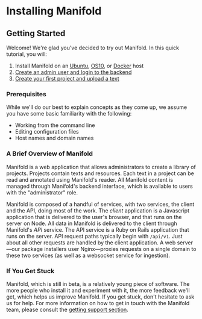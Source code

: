 # Installing Manifold

## Getting Started

Welcome! We're glad you've decided to try out Manifold. In this quick tutorial, you will:

1. Install Manifold on an [Ubuntu](install_ubuntu.md), [OS10](install_os10.md), or [Docker](install_docker.md) host
2. [Create an admin user and login to the backend](access_backend.md)
3. [Create your first project and upload a text](first_project.md)

### Prerequisites

While we'll do our best to explain concepts as they come up, we assume you have some basic familiarity with the following:

* Working from the command line
* Editing configuration files
* Host names and domain names

### A Brief Overview of Manifold

Manifold is a web application that allows administrators to create a library of projects. Projects contain texts and resources. Each text in a project can be read and annotated using Manifold's reader. All Manifold content is managed through Manifold's backend interface, which is available to users with the "administrator" role.

Manifold is composed of a handful of services, with two services, the client and the API, doing most of the work. The _client_ application is a Javascript application that is delivered to the user's browser, and that runs on the server on Node. All data in Manifold is delivered to the client through Manifold's _API_ service. The API service is a Ruby on Rails application that runs on the server. API request paths typically begin with `/api/v1`. Just about all other requests are handled by the client application. A web server—our package installers user Nginx—proxies requests on a single domain to these two services (as well as a websocket service for ingestion).

### If You Get Stuck

Manifold, which is still in beta, is a relatively young piece of software. The more people who install it and experiment with it, the more feedback we'll get, which helps us improve Manifold. If you get stuck, don't hesitate to ask us for help. For more information on how to get in touch with the Manifold team, please consult the [getting support section](README.md#getting_support).
